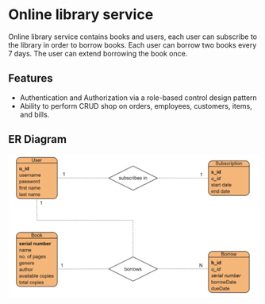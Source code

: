 
# Online library service

Online library service contains books and users, each user can subscribe to the library in order to borrow books. Each user can borrow two books every 7 days. The user can extend borrowing the book once.


## Features

- Authentication and Authorization via a role-based control design pattern
- Ability to perform CRUD shop on orders, employees, customers, items, and bills.


## ER Diagram

![LibraryERD](https://raw.githubusercontent.com/amohd63/Exalt-Training/master/Library-system/ERD.png)
